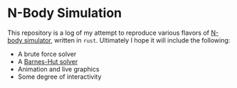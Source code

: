 # N-Body Simulation 


This repository is a log of my attempt to reproduce various flavors of [N-body simulator](https://en.wikipedia.org/wiki/N-body_simulation), written in `rust`. Ultimately I hope it will include the following:

- A brute force solver
- A [Barnes-Hut solver](https://en.wikipedia.org/wiki/Barnes%E2%80%93Hut_simulation)
- Animation and live graphics
- Some degree of interactivity

